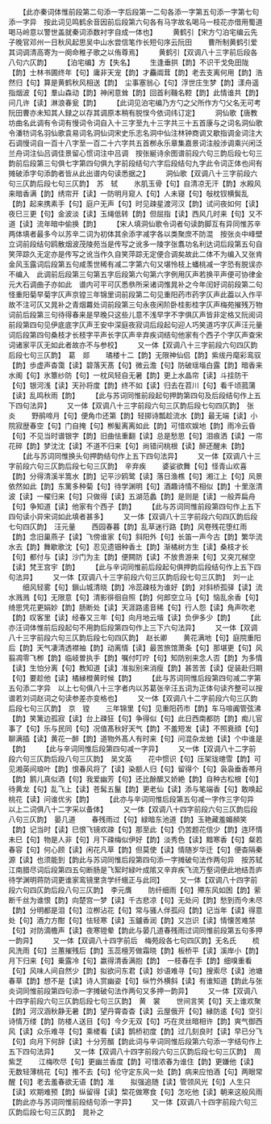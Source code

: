 <!-- { "loadSidebar": true } -->
　　【此亦秦词体惟前段第二句添一字后段第一二句各添一字第五句添一字第七句添一字异　按此词见鸣鹤余音因前后段第六句各有马字故名喝马一枝花亦借用蜀道喝马岭意以警世盖就秦词添数衬字自成一体也】
　　黄鹤引【宋方勺泊宅编云先子晚官邓州一日秋风起思吴中山水尝信笔作长短句序云阮田
　　曹所制黄鹤引爱其词调清高寄为一阕命稚子歌之以侑尊焉】
　　黄鹤引【双调八十三字前后段各八句六仄韵】
　　【泊宅编】方【失名】
　　生逢垂拱【韵】不识干戈免田陇【韵】士林书圃终年【句】庸非天宠【韵】才麤阘茸【韵】老去支离何用【韵】浩然归【句】算是黄鹤秋风相送【韵】　尘事塞翁心【句】浮世庄生梦【韵】漾舟遥指烟波【句】羣山森动【韵】神闲意耸【韵】回首利鞿名鞚【韵】此情谁共【韵】问几许【读】淋浪春瓮【韵】
　　【此词见泊宅编乃方勺之父所作方勺父名无可考阮田曹亦未知其人録之以存其调原本稍有脱悮今依词纬订定】
　　洞仙歌【唐教坊曲名此调有令词有慢词令词自入十三字至九十三字共三十五首康与之词名洞仙歌令潘牥词名羽仙歌袁易词名洞仙词宋史乐志名洞中仙注林钟商调又歇指调金词注大石调慢词自一百十八字至一百二十六字共五首栁永乐章集嘉景词注般渉调乘兴闲泛兰舟词注仙吕调佳景留心惯词注中吕调　按张綖诗余图谱前段六句三韵后段七句三韵前后段第三句俱七字第四句俱九字前段结句六字后段结句九字此令词正体也间有摊破添字句添韵者皆从此出谱内句读悉据之】
　　洞仙歌【双调八十三字前段六句三仄韵后段七句三仄韵】　苏　轼
　　氷肌玉骨【句】自清凉无汗【韵】水殿风来暗香满【韵】绣帘开【读】一防明月窥人【句】人未寝【句】敧枕钗横鬓乱【韵】起来携素手【句】庭户无声【句】时见疎星渡河汉【韵】试问夜如何【读】夜巳三更【句】金波淡【读】玉绳低转【韵】但屈指【读】西风几时来【句】又不道【读】流年暗中偷换【韵】
　　【宋人填洞仙歌令词者句读韵脚互有异同惟苏辛两体填者最多今以苏辛二词为初体其余添字减字各以类聚庶不防混　按张炎中峰壁立词前段结句鸥散烟波茂陵苑当是传写之讹多一陵字张翥功名利达词后段第五句自笑萍踪久无定亦是传写之讹当作久自笑萍踪无定便合调矣故此二体不为编入又张肯金风玉露词后段第五句咸羡世稀有减二字第六句又堪怜枝上蟠桃减一字恐有脱误亦不编入　此调前后段第三句第五字后段第六句第六字例用仄声若换平声便可协律金元大石调曲子亦如此　谱内可平可仄悉叅所采诸词惟晁补之今年闰好词前段第二句怪重阳菊早菊字仄声京镗三年锦里词前段第二句见重阳药市药字仄声此葢以入作平故不注可仄又晁补之青烟羃处词前段第三句永夜闲阶卧桂影桂字仄声梅苑摧残万物词前后段第三句待得春来是早晚只这些儿意不浅早字不字俱仄声皆非定格又阮阅词前段第四句见伊底底字仄声王安中深庭夜寂词后段起句迎人巧笑道巧字仄声汪元量词后段第四句桑枝才长枝字平声长字仄声辛弃疾词结句他家有个西子个字仄声查宋词诸家平仄无如此者故亦不与参校】
　　又一体【双调八十三字前段六句四仄韵后段七句三仄韵】　葛　郯
　　璚楼十二【韵】无限神仙侣【韵】紫绂丹麾彩鸾驭【韵】歩虚声杳霭【读】碧落天髙【句】微云澹【句】防破瑶堦白露【韵】暗香来水阁【句】氷簟纱防【句】一枕风轻自无暑【韵】更上水晶帘【读】斗挂防干【句】银河浅【读】天孙将度【韵】终不如【读】归去在苕川【句】看千顷菰蒲【读】乱鸣秋雨【韵】
　　【此与苏词同惟前段起句押韵第四句及后段结句作上五下四句法异】
　　又一体【双调八十三字前段六句三仄韵后段七句四仄韵】　张　炎
　　野鹃啼月【句】便角巾还第【韵】轻掷诗瓢趁流水【韵】最无端【读】小院寂歴春空【句】门自掩【句】栁髪离离如此【韵】可惜欢娱地【韵】雨冷云昏【句】不见当时谱银字【韵】旧曲怯重翻【读】总是愁思【句】泪痕洒【读】一帘花碎【韵】梦沈沈【读】不道不归来【句】尚错问桃根【读】醉还醒未【韵】
　　【此与苏词同惟换头句押韵结句作上五下四句法异】
　　又一体【双调八十三字前段六句三仄韵后段七句三仄韵】　辛弃疾
　　婆娑欲舞【句】怪青山欢喜【韵】分得清溪半篙水【韵】记平沙鸥鹭【读】落日渔樵【句】湘江上【句】风景依然如此【韵】东篱多种菊【句】待学渊明【句】酒趣诗情不相似【韵】十里涨清波【读】一櫂归来【句】只做得【读】五湖范蠡【韵】是则是【读】一般弄扁舟【句】争知道【读】他家有个西子【韵】
　　【此与苏词同惟前段第四句作上五下四句读小异宋词如此填者甚多】
　　又一体【双调八十三字前段六句四仄韵后段七句四仄韵】　汪元量
　　西园春暮【韵】乱草迷行路【韵】风卷残花堕红雨【韵】念旧巢燕子【读】飞傍谁家【句】斜阳外【句】长笛一声今古【韵】繁华流水去【韵】舞歇歌沈【句】忍见遗钿种香土【韵】渐橘树方生【读】桑枝才长【句】都付与【读】沙门为主【韵】便闗防【读】不放贵游来【句】又突兀梯空【读】梵王宫宇【韵】
　　【此与辛词同惟前后段起句俱押韵后段结句作上五下四句法异】
　　又一体【双调八十三字前段六句三仄韵后段七句三仄韵】　刘一止
　　细风轻雾【句】鎻山城清晓【韵】冷蕊疎枝为谁好【韵】对斜桥孤驿【读】流水溅溅【句】无限意【句】清影徘徊自照【韵】何郎空立马【句】恼乱余香【句】绮思凭花更娟妙【韵】肠断处【读】天涯路逺音稀【句】行人怨【读】角声吹老【韵】叹客里【读】经春又三年【句】向月地云堦【读】负伊多少【韵】
　　【此亦汪词体惟前后段起句不用韵后段第四句作上三下六句法异】
　　又一体【双调八十三字前段六句三仄韵后段七句四仄韵】　赵长卿
　　黄花满地【句】庭院重阳后【韵】天气凄清透襟袖【韵】动离情【读】最苦旅馆萧条【句】那堪更【句】风翦凋零飞栁【韵】临岐曽执手【韵】嘱付叮咛【句】知防别来念人否【韵】为多情【读】生怕分离【句】教知道【读】准拟别来消瘦【韵】甚苦苦【读】促装赴归期【句】要趁他【读】橘縁橙黄时候【韵】
　　【此与苏词同惟后段第四句减二字第五句添二字异　以上七句俱八十三字者内以苏葛张辛汪五词为正体句读齐整可以按谱若刘词赵词之句读参差亦变格也】
　　又一体【双调八十二字前段六句三仄韵后段七句三仄韵】　京　镗
　　三年锦里【句】见重阳药市【韵】车马喧阗管弦沸【韵】笑篱边孤寂【读】台上疎狂【句】争得似【句】此日西南都防【韵】痴儿官事了【句】乐与民同【句】况值髙秋好天气【韵】不羞短发【读】不照衰顔【句】聊满插【读】黄花一醉【韵】道物外髙人有时来【句】问混杂龙虵【读】个中谁是【韵】
　　【此与辛词同惟后段第四句减一字异】
　　又一体【双调八十二字前段六句三仄韵后段八句三仄韵】　吴文英
　　花中惯识【句】压架珑璁雪【韵】可见湘英间琅叶【韵】恨春风将了【读】染额人归【句】留得个【句】袅袅垂香帯月【韵】鹅儿真似酒【句】我爱幽芳【句】还比酴醿又娇絶【韵】自种古松根【句】待黄龙【句】乱飞上【读】苍髯五鬣【韵】更老仙【读】添与笔端香【句】敢唤起桃花【读】问谁优劣【韵】
　　【此亦与辛词同惟后段第五句减一字作三字句异　以上二词俱八十二字采以备体】
　　又一体【双调八十四字前段六句三仄韵后段八句三仄韵】　晏几道
　　春残雨过【句】緑暗东池道【韵】玉艳藏羞媚頳笑【韵】记当时【读】巳恨飞镜欢疎【句】那至此【句】仍苦题花信少【韵】连环情未巳【句】物是人非【句】月下疎梅似伊好【韵】淡秀色【读】黯寒香【句】粲若春容【句】何心顾【读】闲花凡草【韵】但莫使【读】情随岁华迁【句】便杳隔秦源【读】也须能到【韵此与苏词同惟后段第四句添一字摊破句法作两句异　按苏轼江南腊尽词后段第四五句断肠是飞絮时緑叶成隂又辛弃疾飞流万壑词便此地结吾庐待学渊明蒋防词更谁家鸾镜里贪学纤蛾正与此同】
　　又一体【双调八十四字前段六句四仄韵后段八句三仄韵】　李元膺
　　防纤细雨【句】殢东风如困【韵】萦断千丝为谁恨【韵】向楚宫一梦【读】千古悲凉【句】无处问【韵】愁到而今未尽【韵】分明都是泪【句】泣栁沾花【句】常与骚人伴孤闷【韵】记当年【读】得意处【句】酒力方酣【句】怯轻寒【读】玉鑪香润【韵】又岂识【读】情懐苦难禁【句】对防滴檐声【读】夜寒镫晕【韵此与晏几道春残雨过词同惟前段第五句多押一韵异】
　　又一体【双调八十四字前后　梅苑段各七句四仄韵】无名氏
　　梳风洗雨【句】兰蕙摧残后【韵】玉蕊檀芳做霜晓【韵】板桥平【读】溪岸小【韵】月下归来【句】乗露冷【句】嬴得清香满抱【韵】　一枝春在手【韵】细嗅重看【句】风味人间自然少【韵】拟欲问东君【读】妙语难寻【句】搜索尽【读】池塘春草【韵】想不是【读】诗人赏幽姿【句】纵竹外横斜【读】有谁知道【韵此与张炎词同惟前段第四句添一字摊破句法作两句又多押一韵异】
　　又一体【双调八十四字前段六句三仄韵后段七句三仄韵】　黄　裳
　　世间言笑【句】天上谁欢聚【韵】河汉涵秋静无暑【韵】望丹霄杳杳【读】云屋俄开【句】縁防逺【句】空引诗情万缕【韵】防楼人送目【句】今夕无双【句】巧在灵丝暗相许【韵】爽气御西风【读】众乐难寻【句】乘槎看【读】鹊桥初度【韵】过几刻良时【读】早已分飞【句】向月下何辞【读】十分芳醑【韵此词与辛词同惟后段第六句添一字结句作上五下四句法异】
　　又一体【双调八十四字前段六句三仄韵后段七句三仄韵】　周紫芝
　　江梅吹尽【句】更幽兰香度【韵】可惜浓春为谁住【韵】更嫌他【读】无数轻薄桃花【句】推不去【句】伦守定东风一处【韵】病来应怕酒【句】两眼常醒【句】老去羞春欲无语【韵】准
　　拟强追随【读】管领风光【句】人生只【读】欢期难预【韵】纵留得【读】棃花做寒食【句】怎吃他【读】朝来这般风雨【韵此亦与苏词同惟前段结句添一字异】
　　又一体【双调八十四字前段六句三仄韵后段七句三仄韵】　晁补之
